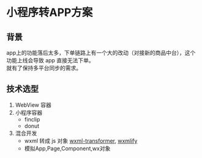 # 小程序转APP方案
## 背景
app上的功能落后太多，下单链路上有一个大的改动（对接新的商品中台），这个功能上线会导致 app 直接无法下单。        
就有了保持多平台同步的需求。            
## 技术选型
1. WebView 容器      
2. 小程序容器            
   - finclip        
   - donut      
3. 混合开发
    - wxml 转成 js 对象 [wxml-transformer](https://github.com/imingyu/wxml-transformer), [wxmlify](https://github.com/zhanziyang/wxmlify)             
    - 模拟App,Page,Component,wx对象